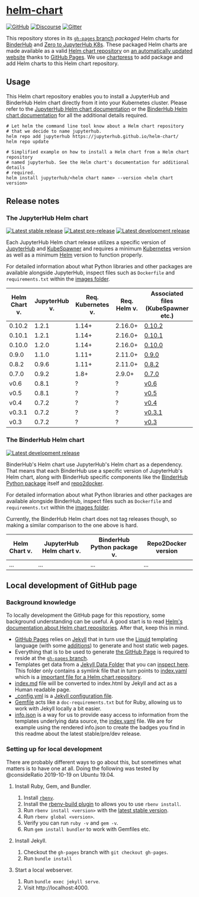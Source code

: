 # [helm-chart](https://github.com/jupyterhub/helm-chart)

[![GitHub](https://img.shields.io/badge/issue_tracking-github-blue.svg)](https://github.com/jupyterhub/helm-chart/issues)
[![Discourse](https://img.shields.io/badge/help_forum-discourse-blue.svg)](https://discourse.jupyter.org/c/jupyterhub)
[![Gitter](https://img.shields.io/badge/social_chat-gitter-blue.svg)](https://gitter.im/jupyterhub/jupyterhub)

This repository stores in its [`gh-pages`
branch](https://github.com/jupyterhub/helm-chart/tree/gh-pages) _packaged_ Helm
charts for [BinderHub][] and [Zero to JupyterHub K8s][]. These packaged Helm
charts are made available as a valid [Helm chart
repository](https://helm.sh/docs/chart_repository/) on [an automatically updated
website](https://jupyterhub.github.io/helm-chart/) thanks to [GitHub Pages][].
We use [chartpress][] to add package and add Helm charts to this Helm chart
repository.


## Usage

This Helm chart repository enables you to install a JupyterHub and BinderHub
Helm chart directly from it into your Kubernetes cluster. Please refer to the
[JupyterHub Helm chart documentation](https://z2jh.jupyter.org) or the
[BinderHub Helm chart documentation](https://binderhub.readthedocs.io) for all
the additional details required.

```shell
# Let helm the command line tool know about a Helm chart repository
# that we decide to name jupyterhub.
helm repo add jupyterhub https://jupyterhub.github.io/helm-chart/
helm repo update

# Simplified example on how to install a Helm chart from a Helm chart repository
# named jupyterhub. See the Helm chart's documentation for additional details
# required.
helm install jupyterhub/<helm chart name> --version <helm chart version>
```


## Release notes

### The JupyterHub Helm chart

[![Latest stable release](https://img.shields.io/badge/dynamic/json.svg?label=stable&url=https://jupyterhub.github.io/helm-chart/info.json&query=$.jupyterhub.stable&colorB=orange)](https://jupyterhub.github.io/helm-chart/)
[![Latest pre-release](https://img.shields.io/badge/dynamic/json.svg?label=pre&url=https://jupyterhub.github.io/helm-chart/info.json&query=$.jupyterhub.pre&colorB=orange)](https://jupyterhub.github.io/helm-chart/)
[![Latest development release](https://img.shields.io/badge/dynamic/json.svg?label=dev&url=https://jupyterhub.github.io/helm-chart/info.json&query=$.jupyterhub.latest&colorB=orange)](https://jupyterhub.github.io/helm-chart/)

Each JupyterHub Helm chart release utilizes a specific version of [JupyterHub][]
and [KubeSpawner][] and requires a minimum [Kubernetes][] version as well as a
minimum [Helm][] version to function properly.

For detailed information about what Python libraries and other packages are
available alongside JupyterHub, inspect files such as `Dockerfile` and
`requirements.txt` within the [images
folder](https://github.com/jupyterhub/zero-to-jupyterhub-k8s/tree/master/images).

Helm Chart v. | JupyterHub v. | Req. Kubernetes v. | Req. Helm v. | Associated files (KubeSpawner etc.)
------------- | ------------- | ------------------ | ------------ | -
0.10.2        | 1.2.1         | 1.14+              | 2.16.0+      | [0.10.2](https://github.com/jupyterhub/zero-to-jupyterhub-k8s/blob/0.10.2/images/hub)
0.10.1        | 1.2.1         | 1.14+              | 2.16.0+      | [0.10.1](https://github.com/jupyterhub/zero-to-jupyterhub-k8s/blob/0.10.1/images/hub)
0.10.0        | 1.2.0         | 1.14+              | 2.16.0+      | [0.10.0](https://github.com/jupyterhub/zero-to-jupyterhub-k8s/blob/0.10.0/images/hub)
0.9.0         | 1.1.0         | 1.11+              | 2.11.0+      | [0.9.0](https://github.com/jupyterhub/zero-to-jupyterhub-k8s/blob/0.9.0/images/hub)
0.8.2         | 0.9.6         | 1.11+              | 2.11.0+      | [0.8.2](https://github.com/jupyterhub/zero-to-jupyterhub-k8s/blob/0.8.2/images/hub)
0.7.0         | 0.9.2         | 1.8+               | 2.9.0+       | [0.7.0](https://github.com/jupyterhub/zero-to-jupyterhub-k8s/blob/0.7.0/images/hub)
v0.6          | 0.8.1         | ?                  | ?            | [v0.6](https://github.com/jupyterhub/zero-to-jupyterhub-k8s/blob/v0.6/images/hub)
v0.5          | 0.8.1         | ?                  | ?            | [v0.5](https://github.com/jupyterhub/zero-to-jupyterhub-k8s/blob/v0.5/images/hub)
v0.4          | 0.7.2         | ?                  | ?            | [v0.4](https://github.com/jupyterhub/zero-to-jupyterhub-k8s/blob/v0.4/images/hub)
v0.3.1        | 0.7.2         | ?                  | ?            | [v0.3.1](https://github.com/jupyterhub/zero-to-jupyterhub-k8s/blob/v0.3.1/images/hub)
v0.3          | 0.7.2         | ?                  | ?            | [v0.3](https://github.com/jupyterhub/zero-to-jupyterhub-k8s/blob/v0.3/images/hub)


### The BinderHub Helm chart

[![Latest development release](https://img.shields.io/badge/dynamic/json.svg?label=dev&url=https://jupyterhub.github.io/helm-chart/info.json&query=$.binderhub.latest&colorB=orange)](https://jupyterhub.github.io/helm-chart/)

BinderHub's Helm chart use JupyterHub's Helm chart as a dependency. That means
that each BinderHub use a specific version of JupyterHub's Helm chart, along
with BinderHub specific components like the [BinderHub Python
package](https://github.com/jupyterhub/binderhub/tree/master/binderhub) itself
and [repo2docker][].

For detailed information about what Python libraries and other packages are
available alongside BinderHub, inspect files such as `Dockerfile` and
`requirements.txt` within the [images
folder](https://github.com/jupyterhub/binderhub/tree/master/helm-chart/images).

Currently, the BinderHub Helm chart does not tag releases though, so making a
similar comparison to the one above is hard.

Helm Chart v. | JupyterHub Helm chart v.  | BinderHub Python package v. | Repo2Docker version
------------- | ------------------------- | --------------------------- | -
...           | ...                       | ...                         | ...


## Local development of GitHub page

### Background knowledge

To locally development the GitHub page for this repostiory, some background
understanding can be useful. A good start is to read [Helm's documentation about
Helm chart repositories](https://helm.sh/docs/chart_repository). After that,
keep this in mind.

- [GitHub Pages][] relies on [Jekyll][] that in turn use the [Liquid][] templating
  language (with some [additions](https://jekyllrb.com/docs/liquid/)) to
  generate and host static web pages.
- Everything that is to be used to generate [the GitHub
  Page](https://jupyterhub.github.io/helm-chart/) is required to reside at the
  [`gh-pages` branch](https://github.com/jupyterhub/helm-chart/tree/gh-pages).
- Templates get data from a [Jekyll Data
  Folder](https://jekyllrb.com/docs/datafiles/#the-data-folder) that you can
  [inspect here](https://github.com/jupyterhub/helm-chart/tree/gh-pages/_data).
  This folder only contains a symlink file that in turn points to
  [index.yaml](https://github.com/jupyterhub/helm-chart/blob/gh-pages/index.yaml)
  which is a [important file for a Helm chart
  repository](https://helm.sh/docs/chart_repository/#the-index-file).
- [index.md](https://github.com/jupyterhub/helm-chart/blob/gh-pages/index.md)
  file will be converted to index.html by Jekyll and act as a Human readable
  page.
- [_config.yml](https://github.com/jupyterhub/helm-chart/blob/gh-pages/_config.yml)
  is a [Jekyll configuration file](https://jekyllrb.com/docs/configuration/).
- [Gemfile](https://github.com/jupyterhub/helm-chart/blob/gh-pages/Gemfile) acts
  like a `doc-requirements.txt` but for Ruby, allowing us to work with Jekyll
  locally a bit easier.
- [info.json](https://github.com/jupyterhub/helm-chart/blob/gh-pages/info.json)
  is a way for us to provide easy access to information from the templates
  underlying data source, the
  [index.yaml](https://github.com/jupyterhub/helm-chart/blob/gh-pages/index.yaml)
  file. We are for example using the rendered info.json to create the badges you
  find in this readme about the latest stable/pre/dev release.

### Setting up for local development

There are probably different ways to go about this, but sometimes what matters
is to have one at all. Doing the following was tested by @consideRatio
2019-10-19 on Ubuntu 19.04.

1. Install Ruby, Gem, and Bundler.

   1. Install [`rbenv`](https://github.com/rbenv/rbenv#installation).
   1. Install the [rbenv-build plugin](https://github.com/rbenv/ruby-build#installation) to allows you to use `rbenv install`.
   1. Run `rbenv install <version>` with the [latest stable version](https://www.ruby-lang.org/en/downloads/).
   1. Run `rbenv global <version>`.
   1. Verify you can run `ruby -v` and `gem -v`.
   1. Run `gem install bundler` to work with Gemfiles etc.

1. Install Jekyll.

   1. Checkout the `gh-pages` branch with `git checkout gh-pages`.
   1. Run `bundle install`

1. Start a local webserver.

   1. Run `bundle exec jekyll serve`.
   1. Visit http://localhost:4000.

[Kubernetes]: https://kubernetes.io
[Helm]: https://helm.sh
[Chartpress]: https://github.com/jupyterhub/chartpress
[JupyterHub]: https://github.com/jupyterhub/jupyterhub
[Zero to JupyterHub K8s]: https://github.com/jupyterhub/zero-to-jupyterhub-k8s
[KubeSpawner]: https://github.com/jupyterhub/kubespawner
[BinderHub]: https://github.com/jupyterhub/binderhub
[repo2docker]: https://github.com/jupyter/repo2docker
[GitHub Pages]: https://pages.github.com/
[Jekyll]: https://jekyllrb.com
[Liquid]: https://shopify.github.io/liquid/
